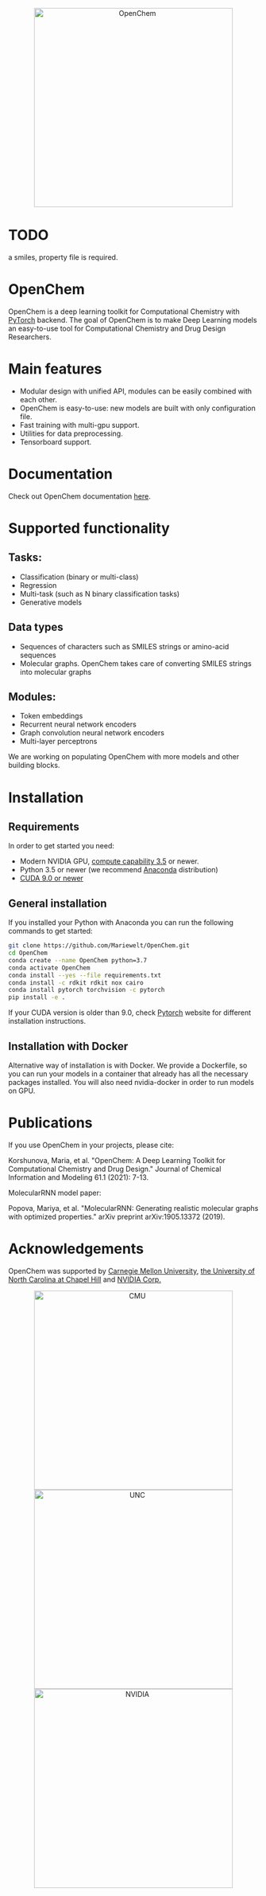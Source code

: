 <p align="center">
  <img align="middle" src="./docs/logo.png" alt="OpenChem" width="400px" class="center">
 </p>

# TODO
a smiles, property file is required.
# OpenChem

OpenChem is a deep learning toolkit for Computational Chemistry with [PyTorch](https://pytorch.org) backend. The goal of OpenChem is to make Deep Learning models an easy-to-use tool for Computational Chemistry and Drug Design Researchers. 

# Main features

* Modular design with unified API, modules can be easily combined with each other.
* OpenChem is easy-to-use: new models are built with only configuration file.
* Fast training with multi-gpu support.
* Utilities for data preprocessing.
* Tensorboard support.

# Documentation

Check out OpenChem documentation [here](https://mariewelt.github.io/OpenChem/).

# Supported functionality
## Tasks:
* Classification (binary or multi-class)
* Regression
* Multi-task (such as N binary classification tasks)
* Generative models

## Data types
* Sequences of characters such as SMILES strings or amino-acid sequences
* Molecular graphs. OpenChem takes care of converting SMILES strings into molecular graphs

## Modules:
* Token embeddings
* Recurrent neural network encoders
* Graph convolution neural network encoders
* Multi-layer perceptrons

We are working on populating OpenChem with more models and other building blocks.

# Installation

## Requirements
In order to get started you need:
* Modern NVIDIA GPU, [compute capability 3.5](https://developer.nvidia.com/cuda-gpus) or newer.
* Python 3.5 or newer (we recommend [Anaconda](https://www.anaconda.com/) distribution)
* [CUDA 9.0 or newer](https://developer.nvidia.com/cuda-downloads)

## General installation

If you installed your Python with Anaconda you can run the following commands to get started:
```bash
git clone https://github.com/Mariewelt/OpenChem.git
cd OpenChem
conda create --name OpenChem python=3.7
conda activate OpenChem
conda install --yes --file requirements.txt
conda install -c rdkit rdkit nox cairo
conda install pytorch torchvision -c pytorch
pip install -e .
```
If your CUDA version is older than 9.0, check [Pytorch](https://pytorch.org) website for different installation instructions. 

## Installation with Docker
Alternative way of installation is with Docker. We provide a Dockerfile, so you can run your models in a container that already has all the necessary packages installed. You will also need nvidia-docker in order to run models on GPU.

# Publications
If you use OpenChem in your projects, please cite:

Korshunova, Maria, et al. "OpenChem: A Deep Learning Toolkit for Computational Chemistry and Drug Design." Journal of Chemical Information and Modeling 61.1 (2021): 7-13.

MolecularRNN model paper:

Popova, Mariya, et al. "MolecularRNN: Generating realistic molecular graphs with optimized properties." arXiv preprint arXiv:1905.13372 (2019).


# Acknowledgements

OpenChem was supported by [Carnegie Mellon University](https://www.cmu.edu), [the University of North Carolina at Chapel Hill](https://www.unc.edu/) and [NVIDIA Corp.](https://www.nvidia.com/en-us/) 
<p align="center">
  <img src="./docs/cmu-wordmark-stacked-r.png" alt="CMU" width="400px">
  <br>
  <img src="./docs/UNC_logo_RGB.png" alt="UNC" width="400px">
  <img src="./docs/NVLogo_2D_H.png" alt="NVIDIA" width="400px">
  <br>
</p>
